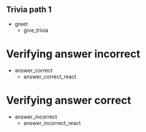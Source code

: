 <!-- ## Trivia test
* greet
    - answer_correct_react
    - action_listen

## Again testers
* goodbye
    - answer_incorrect_react
    - action_listen -->

<!-- # Trivia path 0
* greet
    - give_trivia
* answer
    - verify_answer

* out_of_scope
    - utter_out_of_scope -->




## Trivia path 1
* greet
    - give_trivia

# Verifying answer incorrect
* answer_correct
    - answer_correct_react

# Verifying answer correct
* answer_incorrect
    - answer_incorrect_react



<!-- ## story_goodbye
* goodbye
    - button_test

## story_thankyou
* thanks
    - utter_noworries -->



<!-- ## Trivia path 1
* greet
    - utter_greet
* affirm
    - utter_ask_type
* inform{"trivia_type": "general"}
        - give_trivia

## Trivia path 1
* greet
    - utter_greet
* affirm
    - utter_ask_type
* inform{"trivia_type": "geography"}
    - give_trivia


## Trivia path 1
* greet
    - utter_greet
* affirm
    - utter_ask_type
* inform{"trivia_type": "books"}
    - give_trivia


## Trivia path no
* greet
    - utter_greet
* deny
    - utter_goodbye

## story_goodbye
* goodbye
    - utter_goodbye

## story_thankyou
* thanks
    - utter_noworries -->
